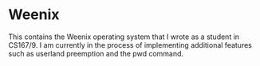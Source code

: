 Weenix
======
This contains the Weenix operating system that I wrote as a student in CS167/9. I am currently in the process of implementing additional features such as userland preemption and the pwd command.
